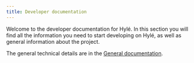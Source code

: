 ```yaml
---
title: Developer documentation
---
```


Welcome to the developer documentation for Hylé.
In this section you will find all the information you need to start developing on Hylé, as well as general information about the project.

The general technical details are in the [General documentation](general-doc/index.md).
